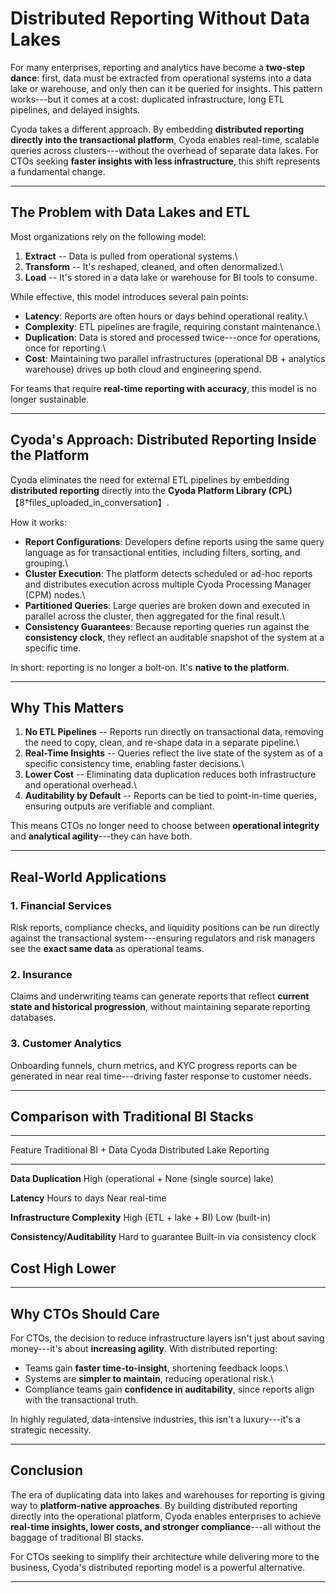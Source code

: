 # Distributed Reporting Without Data Lakes

For many enterprises, reporting and analytics have become a **two-step
dance**: first, data must be extracted from operational systems into a
data lake or warehouse, and only then can it be queried for insights.
This pattern works---but it comes at a cost: duplicated infrastructure,
long ETL pipelines, and delayed insights.

Cyoda takes a different approach. By embedding **distributed reporting
directly into the transactional platform**, Cyoda enables real-time,
scalable queries across clusters---without the overhead of separate data
lakes. For CTOs seeking **faster insights with less infrastructure**,
this shift represents a fundamental change.

------------------------------------------------------------------------

## The Problem with Data Lakes and ETL

Most organizations rely on the following model:

1.  **Extract** -- Data is pulled from operational systems.\
2.  **Transform** -- It's reshaped, cleaned, and often denormalized.\
3.  **Load** -- It's stored in a data lake or warehouse for BI tools to
    consume.

While effective, this model introduces several pain points:

-   **Latency**: Reports are often hours or days behind operational
    reality.\
-   **Complexity**: ETL pipelines are fragile, requiring constant
    maintenance.\
-   **Duplication**: Data is stored and processed twice---once for
    operations, once for reporting.\
-   **Cost**: Maintaining two parallel infrastructures (operational DB +
    analytics warehouse) drives up both cloud and engineering spend.

For teams that require **real-time reporting with accuracy**, this model
is no longer sustainable.

------------------------------------------------------------------------

## Cyoda's Approach: Distributed Reporting Inside the Platform

Cyoda eliminates the need for external ETL pipelines by embedding
**distributed reporting** directly into the **Cyoda Platform Library
(CPL)**【8†files_uploaded_in_conversation】.

How it works:

-   **Report Configurations**: Developers define reports using the same
    query language as for transactional entities, including filters,
    sorting, and grouping.\
-   **Cluster Execution**: The platform detects scheduled or ad-hoc
    reports and distributes execution across multiple Cyoda Processing
    Manager (CPM) nodes.\
-   **Partitioned Queries**: Large queries are broken down and executed
    in parallel across the cluster, then aggregated for the final
    result.\
-   **Consistency Guarantees**: Because reporting queries run against
    the **consistency clock**, they reflect an auditable snapshot of the
    system at a specific time.

In short: reporting is no longer a bolt-on. It's **native to the
platform**.

------------------------------------------------------------------------

## Why This Matters

1.  **No ETL Pipelines** -- Reports run directly on transactional data,
    removing the need to copy, clean, and re-shape data in a separate
    pipeline.\
2.  **Real-Time Insights** -- Queries reflect the live state of the
    system as of a specific consistency time, enabling faster
    decisions.\
3.  **Lower Cost** -- Eliminating data duplication reduces both
    infrastructure and operational overhead.\
4.  **Auditability by Default** -- Reports can be tied to point-in-time
    queries, ensuring outputs are verifiable and compliant.

This means CTOs no longer need to choose between **operational
integrity** and **analytical agility**---they can have both.

------------------------------------------------------------------------

## Real-World Applications

### 1. **Financial Services**

Risk reports, compliance checks, and liquidity positions can be run
directly against the transactional system---ensuring regulators and risk
managers see the **exact same data** as operational teams.

### 2. **Insurance**

Claims and underwriting teams can generate reports that reflect
**current state and historical progression**, without maintaining
separate reporting databases.

### 3. **Customer Analytics**

Onboarding funnels, churn metrics, and KYC progress reports can be
generated in near real time---driving faster response to customer needs.

------------------------------------------------------------------------

## Comparison with Traditional BI Stacks

  -----------------------------------------------------------------------------
  Feature                        Traditional BI + Data  Cyoda Distributed
                                 Lake                   Reporting
  ------------------------------ ---------------------- -----------------------
  **Data Duplication**           High (operational +    None (single source)
                                 lake)                  

  **Latency**                    Hours to days          Near real-time

  **Infrastructure Complexity**  High (ETL + lake + BI) Low (built-in)

  **Consistency/Auditability**   Hard to guarantee      Built-in via
                                                        consistency clock

  **Cost**                       High                   Lower
  -----------------------------------------------------------------------------

------------------------------------------------------------------------

## Why CTOs Should Care

For CTOs, the decision to reduce infrastructure layers isn't just about
saving money---it's about **increasing agility**. With distributed
reporting:

-   Teams gain **faster time-to-insight**, shortening feedback loops.\
-   Systems are **simpler to maintain**, reducing operational risk.\
-   Compliance teams gain **confidence in auditability**, since reports
    align with the transactional truth.

In highly regulated, data-intensive industries, this isn't a
luxury---it's a strategic necessity.

------------------------------------------------------------------------

## Conclusion

The era of duplicating data into lakes and warehouses for reporting is
giving way to **platform-native approaches**. By building distributed
reporting directly into the operational platform, Cyoda enables
enterprises to achieve **real-time insights, lower costs, and stronger
compliance**---all without the baggage of traditional BI stacks.

For CTOs seeking to simplify their architecture while delivering more to
the business, Cyoda's distributed reporting model is a powerful
alternative.

------------------------------------------------------------------------
